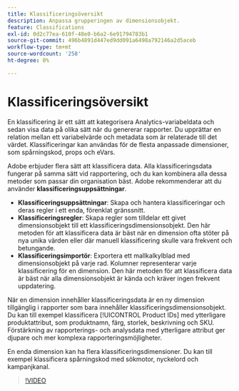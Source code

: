 ```yaml
---
title: Klassificeringsöversikt
description: Anpassa grupperingen av dimensionsobjekt.
feature: Classifications
exl-id: 0d2c77ea-610f-48e0-b6a2-6e91794783b1
source-git-commit: 496b4891d447ed9dd091a6498a792146a2d5aceb
workflow-type: tm+mt
source-wordcount: '258'
ht-degree: 0%

---
```


# Klassificeringsöversikt

En klassificering är ett sätt att kategorisera Analytics-variabeldata och sedan visa data på olika sätt när du genererar rapporter. Du upprättar en relation mellan ett variabelvärde och metadata som är relaterade till det värdet. Klassificeringar kan användas för de flesta anpassade dimensioner, som spårningskod, props och eVars.

Adobe erbjuder flera sätt att klassificera data. Alla klassificeringsdata fungerar på samma sätt vid rapportering, och du kan kombinera alla dessa metoder som passar din organisation bäst. Adobe rekommenderar att du använder **klassificeringsuppsättningar**.

* **Klassificeringsuppsättningar**: Skapa och hantera klassificeringar och deras regler i ett enda, förenklat gränssnitt.
* **Klassificeringsregler**: Skapa regler som tilldelar ett givet dimensionsobjekt till ett klassificeringsdimensionsobjekt. Den här metoden för att klassificera data är bäst när en dimension ofta stöter på nya unika värden eller där manuell klassificering skulle vara frekvent och betungande.
* **Klassificeringsimportör**: Exportera ett mallkalkylblad med dimensionsobjekt på varje rad. Kolumner representerar varje klassificering för en dimension. Den här metoden för att klassificera data är bäst när alla dimensionsobjekt är kända och kräver ingen frekvent uppdatering.

När en dimension innehåller klassificeringsdata är en ny dimension tillgänglig i rapporter som bara innehåller klassificeringsdimensionsobjekt. Du kan till exempel klassificera [!UICONTROL Product IDs] med ytterligare produktattribut, som produktnamn, färg, storlek, beskrivning och SKU. Förstärkning av rapporterings- och analysdata med ytterligare attribut ger djupare och mer komplexa rapporteringsmöjligheter.

En enda dimension kan ha flera klassificeringsdimensioner. Du kan till exempel klassificera spårningskod med sökmotor, nyckelord och kampanjkanal.

>[!VIDEO](https://video.tv.adobe.com/v/16853/?quality=12)
